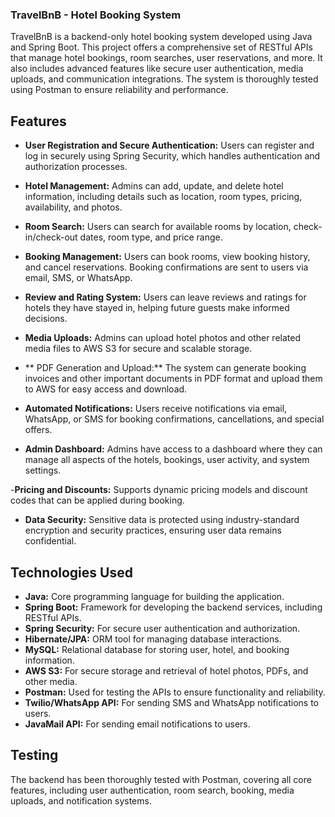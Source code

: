 ### TravelBnB - Hotel Booking System
TravelBnB is a backend-only hotel booking system developed using Java and Spring Boot. This project offers a comprehensive set of RESTful APIs that manage hotel bookings, room searches, user reservations, and more. It also includes advanced features like secure user authentication, media uploads, and communication integrations. The system is thoroughly tested using Postman to ensure reliability and performance.

## Features
- **User Registration and Secure Authentication:** Users can register and log in securely using Spring Security, which handles authentication and authorization processes.

- **Hotel Management:** Admins can add, update, and delete hotel information, including details such as location, room types, pricing, availability, and photos.

- **Room Search:** Users can search for available rooms by location, check-in/check-out dates, room type, and price range.

- **Booking Management:** Users can book rooms, view booking history, and cancel reservations. Booking confirmations are sent to users via email, SMS, or WhatsApp.

- **Review and Rating System:** Users can leave reviews and ratings for hotels they have stayed in, helping future guests make informed decisions.

- **Media Uploads:** Admins can upload hotel photos and other related media files to AWS S3 for secure and scalable storage.

- ** PDF Generation and Upload:** The system can generate booking invoices and other important documents in PDF format and upload them to AWS for easy access and download.

- **Automated Notifications:** Users receive notifications via email, WhatsApp, or SMS for booking confirmations, cancellations, and special offers.

- **Admin Dashboard:** Admins have access to a dashboard where they can manage all aspects of the hotels, bookings, user activity, and system settings.

-**Pricing and Discounts:** Supports dynamic pricing models and discount codes that can be applied during booking.

- **Data Security:** Sensitive data is protected using industry-standard encryption and security practices, ensuring user data remains confidential.

## Technologies Used
- **Java:** Core programming language for building the application.
- **Spring Boot:** Framework for developing the backend services, including RESTful APIs.
- **Spring Security:** For secure user authentication and authorization.
- **Hibernate/JPA:** ORM tool for managing database interactions.
- **MySQL:** Relational database for storing user, hotel, and booking information.
- **AWS S3:** For secure storage and retrieval of hotel photos, PDFs, and other media.
- **Postman:** Used for testing the APIs to ensure functionality and reliability.
- **Twilio/WhatsApp API:** For sending SMS and WhatsApp notifications to users.
- **JavaMail API:** For sending email notifications to users.
## Testing
The backend has been thoroughly tested with Postman, covering all core features, including user authentication, room search, booking, media uploads, and notification systems.
